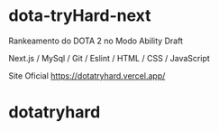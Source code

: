 # dota-tryHard-next

Rankeamento do DOTA 2 no Modo Ability Draft

Next.js / MySql / Git / Eslint / HTML / CSS / JavaScript

Site Oficial https://dotatryhard.vercel.app/

# dotatryhard
